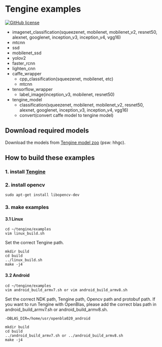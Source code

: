 # Tengine examples

[![GitHub license](http://OAID.github.io/pics/apache_2.0.svg)](./LICENSE)

- imagenet_classification(squeezenet, mobilenet, mobilenet_v2, resnet50, alexnet, googlenet, inception_v3, inception_v4, vgg16)
- mtcnn
- ssd
- mobilenet_ssd
- yolov2
- faster_rcnn
- lighten_cnn
- caffe_wrapper
  - cpp_classification(squeezenet, mobilenet, etc)
  - mtcnn
- tensorflow_wrapper
  - label_image(inception_v3, mobilenet, resnet50)
- tengine_model
  - classification(squeezenet, mobilenet, mobilenet_v2, resnet50, alexnet, googlenet, inception_v3, inception_v4, vgg16)
  - convert(convert caffe model to tengine model)


## Download required models
Download the models from [Tengine model zoo](https://pan.baidu.com/s/1Ar9334MPeIV1eq4pM1eI-Q) (psw: hhgc).


## How to build these examples
### 1. install [Tengine](https://github.com/OAID/Tengine)
### 2. install opencv

```
sudo apt-get install libopencv-dev
```

### 3. make examples
#### 3.1 Linux
```
cd ~/tengine/examples
vim linux_build.sh
```
Set the correct Tengine path.
```
mkdir build
cd build
../linux_build.sh
make -j4 
```
#### 3.2 Android
```
cd ~/tengine/examples
vim android_build_armv7.sh or vim android_build_armv8.sh
```
Set the correct NDK path, Tengine path, Opencv path and protobuf path. If you want to run Tengine with OpenBlas, please add the correct blas path in android_build_armv7.sh or android_build_armv8.sh.
```
-DBLAS_DIR=/home/usr/openbla020_android
```

```
mkdir build
cd build
../android_build_armv7.sh or ../android_build_armv8.sh
make -j4
```

